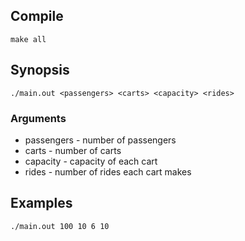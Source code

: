 ## Compile
```
make all
```

## Synopsis
```
./main.out <passengers> <carts> <capacity> <rides> 
```

### Arguments 
* passengers - number of passengers
* carts - number of carts
* capacity - capacity of each cart
* rides - number of rides each cart makes 

## Examples
```
./main.out 100 10 6 10 
```
